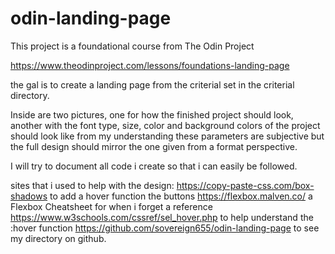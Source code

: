 # odin-landing-page

This project is a foundational course from The Odin Project

https://www.theodinproject.com/lessons/foundations-landing-page

the gal is to create a landing page from the criterial set in the
criterial directory.

Inside are two pictures, one for how the finished project should look,
another with the font type, size, color and background colors of the project should look like
from my understanding these parameters are subjective but the full design should mirror the 
one given from a format perspective.

I will try to document all code i create so that i can easily be followed.

sites that i used to help with the design:
https://copy-paste-css.com/box-shadows to add a hover function the buttons
https://flexbox.malven.co/ a Flexbox Cheatsheet for when i forget a reference
https://www.w3schools.com/cssref/sel_hover.php to help understand the :hover function
https://github.com/sovereign655/odin-landing-page to see my directory on github.